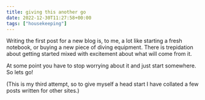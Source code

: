 ```yaml
---
title: giving this another go
date: 2022-12-30T11:27:58+00:00
tags: ["housekeeping"]
---
```

Writing the first post for a new blog is, to me, a lot like starting a fresh notebook, or buying a new piece of diving equipment. There is trepidation about getting started mixed with excitement about what will come from it.

At some point you have to stop worrying about it and just start somewhere. So lets go!

(This is my third attempt, so to give myself a head start I have collated a few posts written for other sites.)